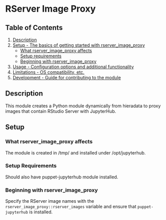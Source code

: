 # RServer Image Proxy

## Table of Contents

1. [Description](#description)
1. [Setup - The basics of getting started with rserver_image_proxy](#setup)
    * [What rserver_image_proxy affects](#what-rserver_image_proxy-affects)
    * [Setup requirements](#setup-requirements)
    * [Beginning with rserver_image_proxy](#beginning-with-rserver_image_proxy)
1. [Usage - Configuration options and additional functionality](#usage)
1. [Limitations - OS compatibility, etc.](#limitations)
1. [Development - Guide for contributing to the module](#development)

## Description

This module creates a Python module dynamically from hieradata to proxy images
that contain RStudio Server with JupyterHub.

## Setup

### What rserver_image_proxy affects

The module is created in /tmp/ and installed under /opt/jupyterhub.

### Setup Requirements

Should also have puppet-jupyterhub module installed.

### Beginning with rserver_image_proxy

Specify the RServer image names with the `rserver_image_proxy::rserver_images`
variable and ensure that `puppet-jupyterhub` is installed.

